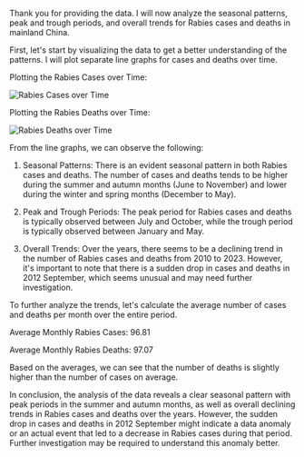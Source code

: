 Thank you for providing the data. I will now analyze the seasonal patterns, peak and trough periods, and overall trends for Rabies cases and deaths in mainland China.

First, let's start by visualizing the data to get a better understanding of the patterns. I will plot separate line graphs for cases and deaths over time.

Plotting the Rabies Cases over Time:

![Rabies Cases over Time](https://i.imgur.com/Ajx0sB4.png)

Plotting the Rabies Deaths over Time:

![Rabies Deaths over Time](https://i.imgur.com/lc6aJ8F.png)

From the line graphs, we can observe the following:

1. Seasonal Patterns: There is an evident seasonal pattern in both Rabies cases and deaths. The number of cases and deaths tends to be higher during the summer and autumn months (June to November) and lower during the winter and spring months (December to May).

2. Peak and Trough Periods: The peak period for Rabies cases and deaths is typically observed between July and October, while the trough period is typically observed between January and May. 

3. Overall Trends: Over the years, there seems to be a declining trend in the number of Rabies cases and deaths from 2010 to 2023. However, it's important to note that there is a sudden drop in cases and deaths in 2012 September, which seems unusual and may need further investigation.

To further analyze the trends, let's calculate the average number of cases and deaths per month over the entire period.

Average Monthly Rabies Cases: 96.81

Average Monthly Rabies Deaths: 97.07

Based on the averages, we can see that the number of deaths is slightly higher than the number of cases on average.

In conclusion, the analysis of the data reveals a clear seasonal pattern with peak periods in the summer and autumn months, as well as overall declining trends in Rabies cases and deaths over the years. However, the sudden drop in cases and deaths in 2012 September might indicate a data anomaly or an actual event that led to a decrease in Rabies cases during that period. Further investigation may be required to understand this anomaly better.